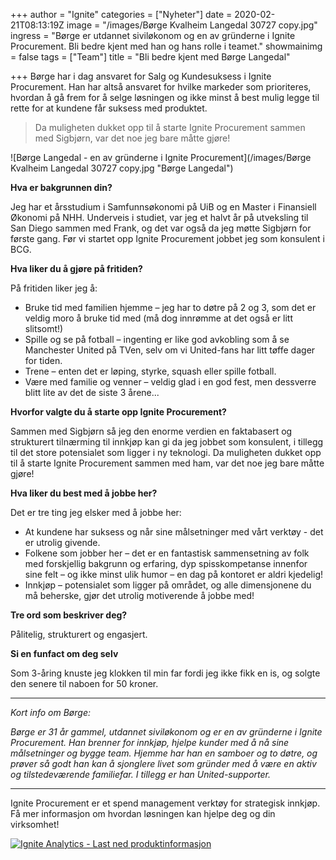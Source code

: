 +++
author = "Ignite"
categories = ["Nyheter"]
date = 2020-02-21T08:13:19Z
image = "/images/Børge Kvalheim Langedal 30727 copy.jpg"
ingress = "Børge er utdannet siviløkonom og en av gründerne i Ignite Procurement. Bli bedre kjent med han og hans rolle i teamet."
showmainimg = false
tags = ["Team"]
title = "Bli bedre kjent med Børge Langedal"

+++
Børge har i dag ansvaret for Salg og Kundesuksess i Ignite Procurement. Han har altså ansvaret for hvilke markeder som prioriteres, hvordan å gå frem for å selge løsningen og ikke minst å best mulig legge til rette for at kundene får suksess med produktet.

> Da muligheten dukket opp til å starte Ignite Procurement sammen med Sigbjørn, var det noe jeg bare måtte gjøre!

![Børge Langedal - en av gründerne i Ignite Procurement](/images/Børge Kvalheim Langedal 30727 copy.jpg "Børge Langedal")

**Hva er bakgrunnen din?**

Jeg har et årsstudium i Samfunnsøkonomi på UiB og en Master i Finansiell Økonomi på NHH. Underveis i studiet, var jeg et halvt år på utveksling til San Diego sammen med Frank, og det var også da jeg møtte Sigbjørn for første gang. Før vi startet opp Ignite Procurement jobbet jeg som konsulent i BCG.

**Hva liker du å gjøre på fritiden?**

På fritiden liker jeg å:

* Bruke tid med familien hjemme – jeg har to døtre på 2 og 3, som det er veldig moro å bruke tid med (må dog innrømme at det også er litt slitsomt!)
* Spille og se på fotball – ingenting er like god avkobling som å se Manchester United på TVen, selv om vi United-fans har litt tøffe dager for tiden.
* Trene – enten det er løping, styrke, squash eller spille fotball.
* Være med familie og venner – veldig glad i en god fest, men dessverre blitt lite av det de siste 3 årene...

**Hvorfor valgte du å starte opp Ignite Procurement?**

Sammen med Sigbjørn så jeg den enorme verdien en faktabasert og strukturert tilnærming til innkjøp kan gi da jeg jobbet som konsulent, i tillegg til det store potensialet som ligger i ny teknologi. Da muligheten dukket opp til å starte Ignite Procurement sammen med ham, var det noe jeg bare måtte gjøre!

**Hva liker du best med å jobbe her?**

Det er tre ting jeg elsker med å jobbe her:

* At kundene har suksess og når sine målsetninger med vårt verktøy - det er utrolig givende.
* Folkene som jobber her – det er en fantastisk sammensetning av folk med forskjellig bakgrunn og erfaring, dyp spisskompetanse innenfor sine felt – og ikke minst ulik humor – en dag på kontoret er aldri kjedelig!
* Innkjøp – potensialet som ligger på området, og alle dimensjonene du må beherske, gjør det utrolig motiverende å jobbe med!

**Tre ord som beskriver deg?**

Pålitelig, strukturert og engasjert.

**Si en funfact om deg selv**

Som 3-åring knuste jeg klokken til min far fordi jeg ikke fikk en is, og solgte den senere til naboen for 50 kroner.

***

_Kort info om Børge:_

_Børge er 31 år gammel, utdannet siviløkonom og er en av gründerne i Ignite Procurement. Han brenner for innkjøp, hjelpe kunder med å nå sine målsetninger og bygge team. Hjemme har han en samboer og to døtre, og prøver så godt han kan å sjonglere livet som gründer med å være en aktiv og tilstedeværende familiefar. I tillegg er han United-supporter._

***

Ignite Procurement er et spend management verktøy for strategisk innkjøp. Få mer informasjon om hvordan løsningen kan hjelpe deg og din virksomhet!

[![](https://www.ignite.no/images/Last%20ned%20produktinfo%20-%201200%20x100.png "Ignite Analytics - Last ned produktinformasjon")](https://www.ignite.no/ignite-analytics/produktinformasjon/ "Ignite Analytics - Last ned produktinformasjon")